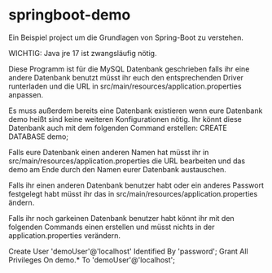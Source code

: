 # springboot-demo
Ein Beispiel project um die Grundlagen von Spring-Boot zu verstehen.

WICHTIG: Java jre 17 ist zwangsläufig nötig.

Diese Programm ist für die MySQL Datenbank geschrieben falls ihr eine andere Datenbank benutzt müsst ihr euch den entsprechenden Driver runterladen und die URL in src/main/resources/application.properties
anpassen.

Es muss außerdem bereits eine Datenbank existieren wenn eure Datenbank demo heißt sind keine weiteren Konfigurationen nötig. Ihr könnt diese Datenbank auch mit dem folgenden Command erstellen:
CREATE DATABASE demo;

Falls eure Datenbank einen anderen Namen hat müsst ihr in src/main/resources/application.properties die URL bearbeiten und das demo am Ende durch den Namen eurer Datenbank austauschen.

Falls ihr einen anderen Datenbank benutzer habt oder ein anderes Passwort festgelegt habt müsst ihr das in src/main/resources/application.properties ändern.

Falls ihr noch garkeinen Datenbank benutzer habt könnt ihr mit den folgenden Commands einen erstellen und müsst nichts in der application.properties verändern.

 Create User 'demoUser'@'localhost' Identified By 'password';
  Grant All Privileges On demo.* To 'demoUser'@'localhost'; 
